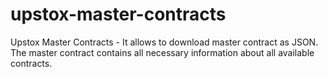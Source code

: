 # upstox-master-contracts
Upstox Master Contracts - It allows to download master contract as JSON. The master contract contains all necessary information about all available contracts.
